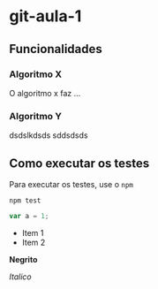 # git-aula-1

## Funcionalidades

### Algoritmo X
O algoritmo x faz ...

### Algoritmo Y
dsdslkdsds 
sddsdsds

## Como executar os testes

Para executar os testes, use o `npm`

```shell
npm test
```

```javascript
var a = 1;

```

* Item 1
* Item 2

**Negrito**

*Italico*
